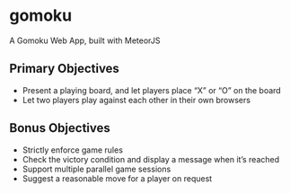 # gomoku
A Gomoku Web App, built with MeteorJS


## Primary Objectives

* Present a playing board, and let players place “X” or “O” on the board
* Let two players play against each other in their own browsers

## Bonus Objectives

* Strictly enforce game rules
* Check the victory condition and display a message when it’s reached
* Support multiple parallel game sessions
* Suggest a reasonable move for a player on request
